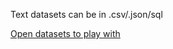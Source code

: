 Text datasets can be in .csv/.json/sql

[Open datasets to play with](https://www.kaggle.com/datasets)
